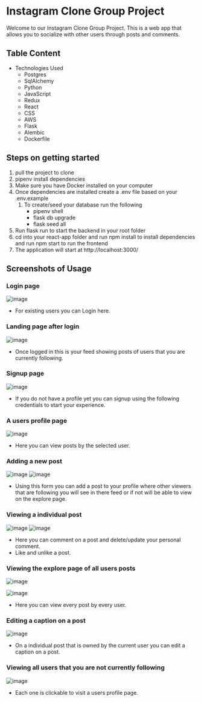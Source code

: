 # Instagram Clone Group Project

Welcome to our Instagram Clone Group Project. This is a web app that allows you to socialize with other users through posts and comments.

## Table Content
- Technologies Used
   - Postgres
   - SqlAlchemy
   - Python
   - JavaScript
   - Redux
   - React
   - CSS
   - AWS
   - Flask
   - Alembic
   - Dockerfile

## Steps on getting started
   1. pull the project to clone
   2. pipenv install dependencies 
   3. Make sure you have Docker installed on your computer
   4. Once dependencies are installed create a .env file based on your .env.example
      1. To create/seed your database run the following
         - pipenv shell
         - flask db upgrade
         - flask seed all
   5. Run flask run to start the backend in your root folder
   6. cd into your react-app folder and run npm install to install dependencies and run npm start to run the frontend 
   7. The application will start at http://localhost:3000/
   
## Screenshots of Usage

### Login page
![image](https://user-images.githubusercontent.com/93111660/200135487-4549b9b5-d2b9-4dc7-9d13-506b20e87976.png)
- For existing users you can Login here.


### Landing page after login
![image](https://user-images.githubusercontent.com/93111660/200460268-8db72d0b-3bf8-4a5e-a090-bd34b04d4088.png)
- Once logged in this is your feed showing posts of users that you are currently following.


### Signup page
![image](https://user-images.githubusercontent.com/93111660/200460308-89bfe4ba-ca24-46db-a16c-75cf98795b24.png)
- If you do not have a profile yet you can signup using the following credentials to start your experience.

### A users profile page
![image](https://user-images.githubusercontent.com/93111660/200460373-5e6f8f0e-a772-4995-9f1f-29a3033bc12e.png)
- Here you can view posts by the selected user.


### Adding a new post
![image](https://user-images.githubusercontent.com/92609467/200462164-d79f74d3-cc54-40a4-b3c3-1286482abef8.png)
![image](https://user-images.githubusercontent.com/93111660/200460428-54643f9e-e174-4167-8992-40e01c5ff7c0.png)
- Using this form you can add a post to your profile where other viewers that are following you will see in there feed or if not will be able to view on the explore page.


### Viewing a individual post
![image](https://user-images.githubusercontent.com/92609467/200462613-804f9bea-2ca6-42f5-8ac8-5f76addb5479.png)
![image](https://user-images.githubusercontent.com/93111660/200460553-41b3a8f3-76a9-4ff5-9283-0d661633efe4.png)
- Here you can comment on a post and delete/update your personal comment.
- Like and unlike a post.


### Viewing the explore page of all users posts
![image](https://user-images.githubusercontent.com/92609467/200463657-d5c61ccb-936c-4632-9239-4038ed86554e.png)

![image](https://user-images.githubusercontent.com/93111660/200460687-1cb05a68-73ab-40e5-8010-8d0954195b7f.png)
- Here you can view every post by every user.

### Editing a caption on a post
![image](https://user-images.githubusercontent.com/93111660/200460819-e91399ef-1260-4c12-852e-d39ca59201f8.png)
- On a individual post that is owned by the current user you can edit a caption on a post.

### Viewing all users that you are not currently following
![image](https://user-images.githubusercontent.com/93111660/200460932-f108e328-2b6c-4327-9ccc-10b970e38139.png)
- Each one is clickable to visit a users profile page.





